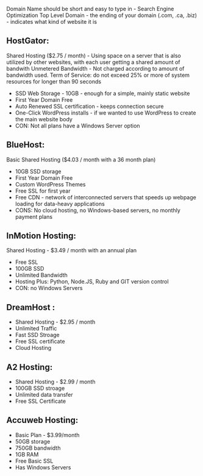 Domain Name should be short and easy to type in - Search Engine Optimization
Top Level Domain - the ending of your domain (.com, .ca, .biz) - indicates what kind of website it is

## HostGator:
Shared Hosting ($2.75 / month) - Using space on a server that is also utilized by other websites, with each user getting a shared amount of bandwith
Unmetered Bandwidth - Not charged according to amount of bandwidth used. Term of Service: do not exceed 25% or more of system resources for longer than 90 seconds

- SSD Web Storage - 10GB - enough for a simple, mainly static website
- First Year Domain Free
- Auto Renewed SSL certification - keeps connection secure
- One-Click WordPress installs - if we wanted to use WordPress to create the main website body
- CON: Not all plans have a Windows Server option

## BlueHost: 
Basic Shared Hosting ($4.03 / month with a 36 month plan)

- 10GB SSD storage
- First Year Domain Free
- Custom WordPress Themes
- Free SSL for first year
- Free CDN - network of interconnected servers that speeds up webpage loading for data-heavy applications
- CONS: No cloud hosting, no Windows-based servers, no monthly payment plans

## InMotion Hosting:
Shared Hosting - $3.49 / month with an annual plan

- Free SSL
- 100GB SSD
- Unlimited Bandwidth
- Hosting Plus: Python, Node.JS, Ruby and GIT version control
- CON: no Windows Servers

## DreamHost :
- Shared Hosting - $2.95 / month
- Unlimited Traffic
- Fast SSD Stroage
- Free SSL certificate
- Cloud Hosting

## A2 Hosting:
- Shared Hosting - $2.99 / month
- 100GB SSD stroage
- Unlimited data transfer
- Free SSL Certificate

## Accuweb Hosting:
- Basic Plan - $3.99/month
- 50GB storage
- 750GB bandwidth
- 1GB RAM
- Free Basic SSL
- Has Windows Servers
